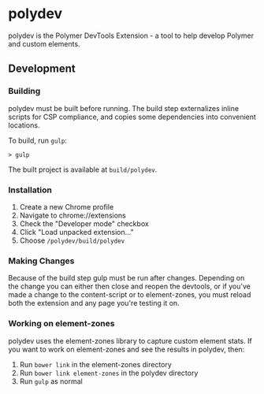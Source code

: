 # polydev

polydev is the Polymer DevTools Extension - a tool to help develop Polymer and
custom elements.

## Development

### Building

polydev must be built before running. The build step externalizes inline scripts
for CSP compliance, and copies some dependencies into convenient locations.

To build, run `gulp`:

    > gulp

The built project is available at `build/polydev`.

### Installation

 1. Create a new Chrome profile
 2. Navigate to chrome://extensions
 3. Check the "Developer mode" checkbox
 4. Click "Load unpacked extension..."
 5. Choose `/polydev/build/polydev`

### Making Changes

Because of the build step gulp must be run after changes. Depending on the
change you can either then close and reopen the devtools, or if you've made a
change to the content-script or to element-zones, you must reload both the
extension and any page you're testing it on.

### Working on element-zones

polydev uses the element-zones library to capture custom element stats. If you
want to work on element-zones and see the results in polydev, then:

 1. Run `bower link` in the element-zones directory
 2. Run `bower link element-zones` in the polydev directory
 3. Run `gulp` as normal

